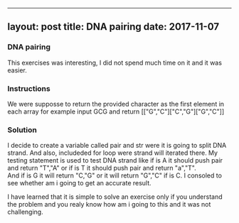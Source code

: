 
---
layout: post
title:  DNA pairing
date: 2017-11-07
---


### DNA pairing

This exercises was interesting,  I did not spend much time on it and it was easier.


### Instructions

We were supposse to return the provided character as the first element in each array for example input  GCG and return [["G","C"]["C","G"]["G","C"]]


### Solution

I decide to create a variable called pair and str were it is going to split DNA strand. And also, includeded for loop were strand will iterated there. 
My testing statement is used to test DNA strand like if is A it should  push pair and return "T","A" or if is T it should push pair and return "a","T".  
 And if is G it will return "C,"G" or it will return "G","C" if is C.  I consoled to see whether am i going to get an accurate result.



I have learned that it is simple to solve an exercise only if you understand the problem and you realy know how am i going to this and 
it was not challenging.




